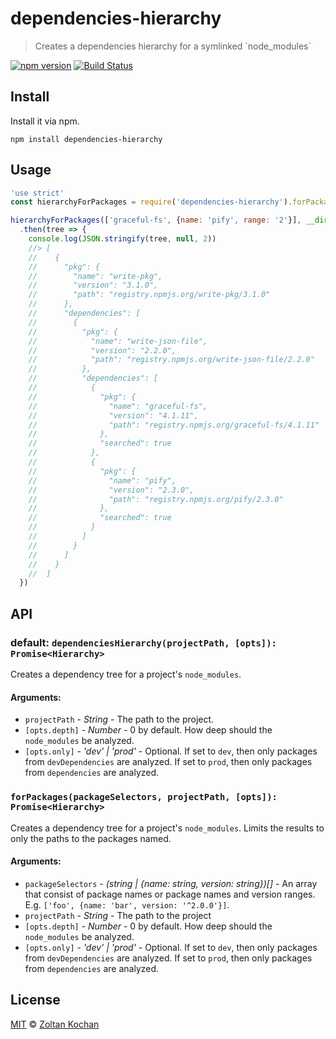 # dependencies-hierarchy

> Creates a dependencies hierarchy for a symlinked \`node_modules\`

<!--@shields('npm', 'travis')-->
[![npm version](https://img.shields.io/npm/v/dependencies-hierarchy.svg)](https://www.npmjs.com/package/dependencies-hierarchy) [![Build Status](https://img.shields.io/travis/pnpm/dependencies-hierarchy/master.svg)](https://travis-ci.org/pnpm/dependencies-hierarchy)
<!--/@-->

## Install

Install it via npm.

    npm install dependencies-hierarchy

## Usage

<!--@example('./example/index.js')-->
```js
'use strict'
const hierarchyForPackages = require('dependencies-hierarchy').forPackages

hierarchyForPackages(['graceful-fs', {name: 'pify', range: '2'}], __dirname, {depth: 2})
  .then(tree => {
    console.log(JSON.stringify(tree, null, 2))
    //> [
    //    {
    //      "pkg": {
    //        "name": "write-pkg",
    //        "version": "3.1.0",
    //        "path": "registry.npmjs.org/write-pkg/3.1.0"
    //      },
    //      "dependencies": [
    //        {
    //          "pkg": {
    //            "name": "write-json-file",
    //            "version": "2.2.0",
    //            "path": "registry.npmjs.org/write-json-file/2.2.0"
    //          },
    //          "dependencies": [
    //            {
    //              "pkg": {
    //                "name": "graceful-fs",
    //                "version": "4.1.11",
    //                "path": "registry.npmjs.org/graceful-fs/4.1.11"
    //              },
    //              "searched": true
    //            },
    //            {
    //              "pkg": {
    //                "name": "pify",
    //                "version": "2.3.0",
    //                "path": "registry.npmjs.org/pify/2.3.0"
    //              },
    //              "searched": true
    //            }
    //          ]
    //        }
    //      ]
    //    }
    //  ]
  })
```
<!--/@-->

## API

### default: `dependenciesHierarchy(projectPath, [opts]): Promise<Hierarchy>`

Creates a dependency tree for a project's `node_modules`.

#### Arguments:

- `projectPath` - _String_ - The path to the project.
- `[opts.depth]` - _Number_ - 0 by default. How deep should the `node_modules` be analyzed.
- `[opts.only]` - _'dev' | 'prod'_ - Optional. If set to `dev`, then only packages from `devDependencies` are analyzed.
  If set to `prod`, then only packages from `dependencies` are analyzed.

### `forPackages(packageSelectors, projectPath, [opts]): Promise<Hierarchy>`

Creates a dependency tree for a project's `node_modules`. Limits the results to only the paths to the packages named.

#### Arguments:

- `packageSelectors` - _(string | {name: string, version: string})\[]_ - An array that consist of package names or package names and version ranges.
  E.g. `['foo', {name: 'bar', version: '^2.0.0'}]`.
- `projectPath` - _String_ - The path to the project
- `[opts.depth]` - _Number_ - 0 by default. How deep should the `node_modules` be analyzed.
- `[opts.only]` - _'dev' | 'prod'_ - Optional. If set to `dev`, then only packages from `devDependencies` are analyzed.
  If set to `prod`, then only packages from `dependencies` are analyzed.

## License

[MIT](./LICENSE) © [Zoltan Kochan](https://www.kochan.io/)
